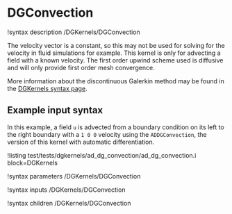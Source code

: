 # DGConvection

!syntax description /DGKernels/DGConvection

The velocity vector is a constant, so this may not be used for solving for the velocity in fluid
simulations for example. This kernel is only for advecting a field with a known velocity.
The first order upwind scheme used is diffusive and will only provide first order mesh convergence.

More information about the discontinuous Galerkin method may be found in the
[DGKernels syntax page](syntax/DGKernels/index.md).

## Example input syntax

In this example, a field `u` is advected from a boundary condition on its left to the right boundary
with a `1 0 0` velocity using the `ADDGConvection`, the version of this kernel with automatic differentiation.

!listing test/tests/dgkernels/ad_dg_convection/ad_dg_convection.i block=DGKernels

!syntax parameters /DGKernels/DGConvection

!syntax inputs /DGKernels/DGConvection

!syntax children /DGKernels/DGConvection
